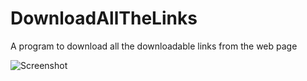 # DownloadAllTheLinks
A program to download all the downloadable links from the web page

![Screenshot](https://snag.gy/n0SkE7.jpg)
